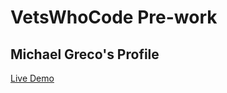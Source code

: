 # VetsWhoCode Pre-work

## Michael Greco's Profile

[Live Demo](https://michaelgreco7.github.io/My-Portfolio/)
